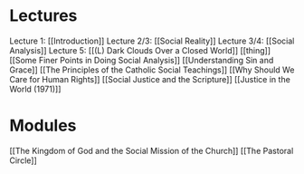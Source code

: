 # Lectures
Lecture 1: [[Introduction]]
Lecture 2/3: [[Social Reality]]
Lecture 3/4: [[Social Analysis]]
Lecture 5: [[(L) Dark Clouds Over a Closed World]]
[[thing]]
[[Some Finer Points in Doing Social Analysis]]
[[Understanding Sin and Grace]]
[[The Principles of the Catholic Social Teachings]]
[[Why Should We Care for Human Rights]]
[[Social Justice and the Scripture]]
[[Justice in the World (1971)]]

# Modules
[[The Kingdom of God and the Social Mission of the Church]]
[[The Pastoral Circle]]